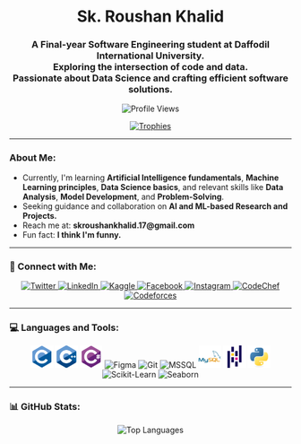 <h1 align="center">Sk. Roushan Khalid</h1>
<h3 align="center">
  A Final-year Software Engineering student at Daffodil International University.<br>
  Exploring the intersection of code and data.<br>
  Passionate about Data Science and crafting efficient software solutions.
</h3>

<p align="center">
  <img src="https://komarev.com/ghpvc/?username=roushankhalid&label=Profile%20Views&color=0e75b6&style=flat" alt="Profile Views" />
</p>

<p align="center">
  <a href="https://github.com/ryo-ma/github-profile-trophy">
    <img src="https://github-profile-trophy.vercel.app/?username=roushankhalid&theme=radical&margin-w=15&margin-h=15&row=1" alt="Trophies" />
  </a>
</p>

---

<h3 align="left">About Me:</h3>
<ul>
  <li>Currently, I'm learning <b>Artificial Intelligence fundamentals</b>, <b>Machine Learning principles</b>, <b>Data Science basics</b>, and relevant skills like <b>Data Analysis</b>, <b>Model Development</b>, and <b>Problem-Solving</b>.</li>
  <li>Seeking guidance and collaboration on <b>AI and ML-based Research and Projects.</b></li>
  <li>Reach me at: <b>skroushankhalid.17@gmail.com</b></li>
  <li>Fun fact: <b>I think I'm funny.</b></li>
</ul>

---

<h3 align="left">🔗 Connect with Me:</h3>
<p align="center">
  <a href="https://twitter.com/roushan_khalid" target="_blank">
    <img src="https://raw.githubusercontent.com/rahuldkjain/github-profile-readme-generator/master/src/images/icons/Social/twitter.svg" alt="Twitter" height="40" />
  </a>
  <a href="https://linkedin.com/in/sk-roushan-khalid" target="_blank">
    <img src="https://raw.githubusercontent.com/rahuldkjain/github-profile-readme-generator/master/src/images/icons/Social/linked-in-alt.svg" alt="LinkedIn" height="40" />
  </a>
  <a href="https://kaggle.com/roushankhalid" target="_blank">
    <img src="https://raw.githubusercontent.com/rahuldkjain/github-profile-readme-generator/master/src/images/icons/Social/kaggle.svg" alt="Kaggle" height="40" />
  </a>
  <a href="https://fb.com/skroushankhalid" target="_blank">
    <img src="https://raw.githubusercontent.com/rahuldkjain/github-profile-readme-generator/master/src/images/icons/Social/facebook.svg" alt="Facebook" height="40" />
  </a>
  <a href="https://instagram.com/sk_roushan_khalid" target="_blank">
    <img src="https://raw.githubusercontent.com/rahuldkjain/github-profile-readme-generator/master/src/images/icons/Social/instagram.svg" alt="Instagram" height="40" />
  </a>
  <a href="https://www.codechef.com/users/roushan_khalid" target="_blank">
    <img src="https://img.icons8.com/?size=100&id=vAtJFm3hwtQw&format=png" alt="CodeChef" height="40" />
  </a>
  <a href="https://codeforces.com/profile/khalid_17" target="_blank">
    <img src="https://raw.githubusercontent.com/rahuldkjain/github-profile-readme-generator/master/src/images/icons/Social/codeforces.svg" alt="Codeforces" height="40" />
  </a>
</p>

---

<h3 align="left">💻 Languages and Tools:</h3>
<p align="center">
  <img src="https://raw.githubusercontent.com/devicons/devicon/master/icons/c/c-original.svg" alt="C" width="40" height="40" />
  <img src="https://raw.githubusercontent.com/devicons/devicon/master/icons/cplusplus/cplusplus-original.svg" alt="C++" width="40" height="40" />
  <img src="https://raw.githubusercontent.com/devicons/devicon/master/icons/csharp/csharp-original.svg" alt="C#" width="40" height="40" />
  <img src="https://www.vectorlogo.zone/logos/figma/figma-icon.svg" alt="Figma" width="40" height="40" />
  <img src="https://www.vectorlogo.zone/logos/git-scm/git-scm-icon.svg" alt="Git" width="40" height="40" />
  <img src="https://www.svgrepo.com/show/303229/microsoft-sql-server-logo.svg" alt="MSSQL" width="40" height="40" />
  <img src="https://raw.githubusercontent.com/devicons/devicon/master/icons/mysql/mysql-original-wordmark.svg" alt="MySQL" width="40" height="40" />
  <img src="https://raw.githubusercontent.com/devicons/devicon/master/icons/pandas/pandas-original.svg" alt="Pandas" width="40" height="40" />
  <img src="https://raw.githubusercontent.com/devicons/devicon/master/icons/python/python-original.svg" alt="Python" width="40" height="40" />
  <img src="https://upload.wikimedia.org/wikipedia/commons/0/05/Scikit_learn_logo_small.svg" alt="Scikit-Learn" width="40" height="40" />
  <img src="https://seaborn.pydata.org/_images/logo-mark-lightbg.svg" alt="Seaborn" width="40" height="40" />
</p>

---

<h3 align="left">📊 GitHub Stats:</h3>
<p align="center">
  <img src="https://github-readme-stats.vercel.app/api/top-langs?username=roushankhalid&show_icons=true&locale=en&layout=compact&theme=radical" alt="Top Languages" />
</p>

